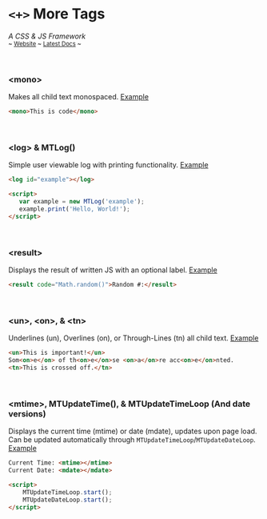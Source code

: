 # `<+>` More Tags
*A CSS & JS Framework*  
<sup>~ [Website](https://sykeben.github.io/moretags) ~ [Latest Docs](https://sykeben.github.io/moretags/v/latest.html) ~</sup>

<br>

### **\<mono\>**
Makes all child text monospaced. [Example](https://sykeben.github.io/moretags/e/mono.html)
```html
<mono>This is code</mono>
```

<br>

### **\<log\>** & **MTLog()**
Simple user viewable log with printing functionality. [Example](https://sykeben.github.io/moretags/e/log.html)
```html
<log id="example"></log>

<script>
   var example = new MTLog('example');
   example.print('Hello, World!');
</script>
```

<br>

### **\<result\>**
Displays the result of written JS with an optional label. [Example](https://sykeben.github.io/moretags/e/result.html)
```html
<result code="Math.random()">Random #:</result>
```

<br>

### **\<un\>**, **\<on\>**, & **\<tn\>**
Underlines (un), Overlines (on), or Through-Lines (tn) all child text. [Example](https://sykeben.github.io/moretags/e/unontn.html)
```html
<un>This is important!</un>
Som<on>e</on> of th<on>e</on>se <on>a</on>re acc<on>e</on>nted.
<tn>This is crossed off.</tn>
```

<br>

### **\<mtime\>**, **MTUpdateTime()**, & **MTUpdateTimeLoop** (And **date** versions)
Displays the current time (mtime) or date (mdate), updates upon page load. Can be updated automatically through `MTUpdateTimeLoop`/`MTUpdateDateLoop`. [Example](../e/mtimedate.html)
```html
Current Time: <mtime></mtime>
Current Date: <mdate></mdate>

<script>
    MTUpdateTimeLoop.start();
    MTUpdateDateLoop.start();
</script>
```
